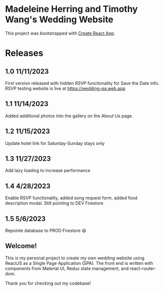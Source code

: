 # Madeleine Herring and Timothy Wang's Wedding Website 

This project was bootstrapped with [Create React App](https://github.com/facebook/create-react-app).

# Releases 

## 1.0 11/11/2023
First version released with hidden RSVP functionality for Save the Date info. 
RSVP testing website is live at https://wedding-qa.web.app

## 1.1 11/14/2023
Added additional photos into the gallery on the About Us page.

## 1.2 11/15/2023
Update hotel link for Saturday-Sunday stays only

## 1.3 11/27/2023
Add lazy loading to increase performance

## 1.4 4/28/2023
Enable RSVP functionality, added song request form, added food description modal. Still pointing to DEV Firestore

## 1.5 5/6/2023
Repointe database to PROD Firestore 😃

## Welcome! 

This is my personal project to create my own wedding website using ReactJS as a Single Page Application (SPA).
The front end is written with components from Material UI, Redux state management, and react-router-dom.

Thank you for checking out my codebase!
